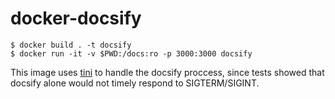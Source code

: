 # docker-docsify

```
$ docker build . -t docsify
$ docker run -it -v $PWD:/docs:ro -p 3000:3000 docsify
```

This image uses [tini](https://github.com/krallin/tini) to handle the docsify proccess, since tests showed that docsify alone would not timely respond to SIGTERM/SIGINT.
